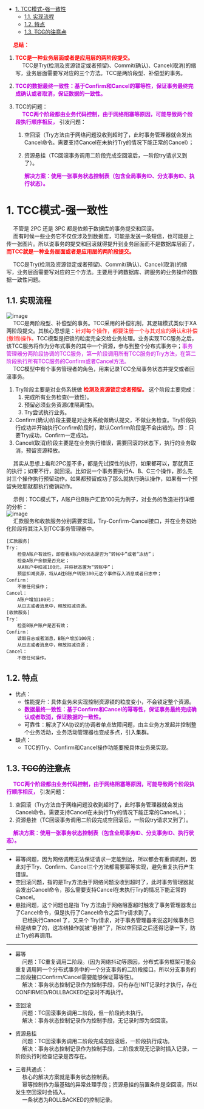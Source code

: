 
<!-- TOC -->

- [1. TCC模式-强一致性](#1-tcc模式-强一致性)
    - [1.1. 实现流程](#11-实现流程)
    - [1.2. 特点](#12-特点)
    - [1.3. ~~TCC的注意点~~](#13-tcc的注意点)

<!-- /TOC -->

&emsp; **<font color = "red">总结：</font>**  
1. **<font color = "red">TCC是一种业务层面或者是应用层的两阶段提交。</font>**  
&emsp; TCC是Try(检测及资源锁定或者预留)、Commit(确认)、Cancel(取消)的缩写，业务层面需要写对应的三个方法。TCC是两阶段型、补偿型的事务。  

2.  **<font color = "clime">TCC的数据最终一致性：基于Confirm和Cancel的幂等性，保证事务最终完成确认或者取消，保证数据的一致性。</font>**  

3. TCC的问题：  
    &emsp; **<font color = "clime">TCC两个阶段都由业务代码控制，由于网络阻塞等原因，可能导致两个阶段执行顺序相反，</font>** 引发问题：  
    1. 空回滚（Try方法由于网络问题没收到超时了，此时事务管理器就会发出Cancel命令。需要支持Cancel在未执行Try的情况下能正常的Cancel）；  
    2. 资源悬挂（TC回滚事务调用二阶段完成空回滚后，一阶段try请求又到了）。

        **<font color = "clime">解决方案：使用一张事务状态控制表（包含全局事务ID、分支事务ID、执行状态）。</font>**  

# 1. TCC模式-强一致性 
<!-- 
https://www.cnblogs.com/haizai/p/11938823.html
-->
&emsp; 不管是 2PC 还是 3PC 都是依赖于数据库的事务提交和回滚。  
&emsp; 而有时候一些业务它不仅仅涉及到数据库，可能是发送一条短信，也可能是上传一张图片。所以说事务的提交和回滚就得提升到业务层面而不是数据库层面了， **<font color = "red">而TCC就是一种业务层面或者是应用层的两阶段提交。</font>**  

&emsp; TCC是Try(检测及资源锁定或者预留)、Commit(确认)、Cancel(取消)的缩写，业务层面需要写对应的三个方法。主要用于跨数据库、跨服务的业务操作的数据一致性问题。    

## 1.1. 实现流程  
![image](https://gitee.com/wt1814/pic-host/raw/master/images/microService/problems/problem-9.png)  
&emsp; TCC是两阶段型、补偿型的事务。TCC采用的补偿机制，其逻辑模式类似于XA两阶段提交。其核心思想是：<font color = "red">针对每个操作，都要注册一个与其对应的确认和补偿(撤销)操作。</font>TCC模型是把锁的粒度完全交给业务处理。业务实现TCC服务之后，该TCC服务将作为分布式事务的其中一个资源，参与到整个分布式事务中；<font color = "clime">事务管理器分两阶段协调的TCC服务，第一阶段调用所有TCC服务的Try方法，在第二阶段执行所有TCC服务的Confirm或者Cancel方法。</font>  
&emsp; TCC模型中有个事务管理者的角色，用来记录TCC全局事务状态并提交或者回滚事务。  

1. Try阶段主要是对业务系统做 **<font color = "red">检测及资源锁定或者预留。</font>** 这个阶段主要完成：  
    1. 完成所有业务检查(一致性)。  
    2. 预留必须业务资源(准隔离性)。  
    3. Try尝试执行业务。
2. Confirm(确认)阶段主要是对业务系统做确认提交，不做业务检查。Try阶段执行成功并开始执行Confirm阶段时，默认Confirm阶段是不会出错的。即：只要Try成功，Confirm一定成功。  
3. Cancel(取消)阶段主要是在业务执行错误，需要回滚的状态下，执行的业务取消，预留资源释放。  

&emsp; 其实从思想上看和2PC差不多，都是先试探性的执行，如果都可以，那就真正的执行；如果不行，就回滚。比如说一个事务要执行A、B、C三个操作，那么先对三个操作执行预留动作。如果都预留成功了那么就执行确认操作，如果有一个预留失败那就都执行撤销动作。  

&emsp; 示例：TCC模式下，A账户往B账户汇款100元为例子，对业务的改造进行详细的分析：  
![image](https://gitee.com/wt1814/pic-host/raw/master/images/microService/problems/problem-40.png)  
&emsp; 汇款服务和收款服务分别需要实现，Try-Confirm-Cancel接口，并在业务初始化阶段将其注入到TCC事务管理器中。  

```text
[汇款服务]
Try：
    检查A账户有效性，即查看A账户的状态是否为“转帐中”或者“冻结”；
    检查A账户余额是否充足；
    从A账户中扣减100元，并将状态置为“转账中”；
    预留扣减资源，将从A往B账户转账100元这个事件存入消息或者日志中；
Confirm：
    不做任何操作；
Cancel：
    A账户增加100元；
    从日志或者消息中，释放扣减资源。
[收款服务]
Try：
    检查B账户账户是否有效；
Confirm：
    读取日志或者消息，B账户增加100元；
    从日志或者消息中，释放扣减资源；
Cancel：
    不做任何操作。
```

## 1.2. 特点  
* 优点：  
    * 性能提升：具体业务来实现控制资源锁的粒度变小，不会锁定整个资源。  
    * **<font color = "clime">数据最终一致性：基于Confirm和Cancel的幂等性，保证事务最终完成确认或者取消，保证数据的一致性。</font>**  
    * 可靠性：解决了XA协议的协调者单点故障问题，由主业务方发起并控制整个业务活动，业务活动管理器也变成多点，引入集群。  
* 缺点：  
    * TCC的Try、Confirm和Cancel操作功能要按具体业务来实现。  

## 1.3. ~~TCC的注意点~~  
<!-- 
https://blog.csdn.net/xiaozhu0301/article/details/111322711
-->

&emsp; **<font color = "clime">TCC两个阶段都由业务代码控制，由于网络阻塞等原因，可能导致两个阶段执行顺序相反，</font>** 引发问题：  
1. 空回滚（Try方法由于网络问题没收到超时了，此时事务管理器就会发出Cancel命令。需要支持Cancel在未执行Try的情况下能正常的Cancel。）；  
2. 资源悬挂（TC回滚事务调用二阶段完成空回滚后，一阶段try请求又到了）。  


&emsp; **<font color = "clime">解决方案：使用一张事务状态控制表（包含全局事务ID、分支事务ID、执行状态）。</font>**  


--------------

* 幂等问题，因为网络调用无法保证请求一定能到达，所以都会有重调机制，因此对于Try、Confirm、Cancel三个方法都需要幂等实现，避免重复执行产生错误。  
* 空回滚问题，指的是Try方法由于网络问题没收到超时了，此时事务管理器就会发出Cancel命令，那么需要支持Cancel在未执行Try的情况下能正常的Cancel。  
* 悬挂问题，这个问题也是指 Try 方法由于网络阻塞超时触发了事务管理器发出了Cancel命令，但是执行了Cancel命令之后Try请求到了。  
&emsp; 已经执行Cancel 了，又来个 Try请求，对于事务管理器来说这时候事务已经是结束了的，这冻结操作就被“悬挂”了，所以空回滚之后还得记录一下，防止Try的再调用。

-----

* 幂等  
&emsp; 问题：TC重复调用二阶段。(因为网络抖动等原因，分布式事务框架可能会重复调用同一个分布式事务中的一个分支事务的二阶段接口。所以分支事务的二阶段接口Confirm/Cancel需要能够保证幂等性)。  
&emsp; 解决：事务状态控制记录作为控制手段，只有存在INIT记录时才执行，存在CONFIRMED/ROLLBACKED记录时不再执行。  

* 空回滚  
&emsp; 问题：TC回滚事务调用二阶段，但一阶段尚未执行。  
&emsp; 解决：事务状态控制记录作为控制手段，无记录时即为空回滚。  

* 资源悬挂  
&emsp; 问题：TC回滚事务调用二阶段完成空回滚后，一阶段执行成功。  
&emsp; 解决：事务状态控制记录作为控制手段，二阶段发现无记录时插入记录，一阶段执行时检查记录是否存在。  

* 三者共通点：  
&emsp; 核心的解决方案就是事务状态控制表。  
&emsp; 幂等控制作为最基础的异常处理手段；资源悬挂的前置条件是空回滚，所以发生空回滚时会插入。  
&emsp; 一条状态为ROLLBACKED的控制记录。


<!-- 

Saga 事务和 TCC 事务一样，对业务实现要求高，要求业务设计实现上遵循三个策略：

允许空补偿：网络异常导致事务的参与方只收到了补偿操作指令，因为没有执行过正常操作，因此要进行空补偿。

 

保持幂等性：事务的正向操作和补偿操作都可能被重复触发，因此要保证操作的幂等性。

 

防止资源悬挂：网络异常导致事务的正向操作指令晚于补偿操作指令到达，则要丢弃本次正常操作，否则会出现资源悬挂问题。
-->
